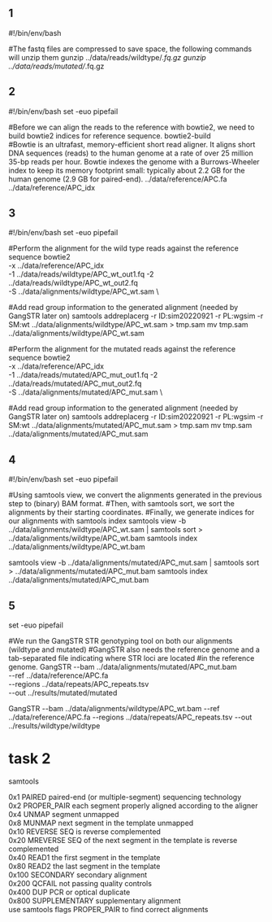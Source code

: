 ## 1
#!/bin/env/bash
 
#The fastq files are compressed to save space, the following commands will unzip them
gunzip ../data/reads/wildtype/*.fq.gz
gunzip ../data/reads/mutated/*.fq.gz

## 2
#!/bin/env/bash
set -euo pipefail

#Before we can align the reads to the reference with bowtie2, we need to build bowtie2 indices for reference sequence.
bowtie2-build \
#Bowtie is an ultrafast, memory-efficient short read aligner. It aligns short DNA sequences (reads) to the human genome at a rate of over 25 million 35-bp reads per hour. Bowtie indexes the genome with a Burrows-Wheeler index to keep its memory footprint small: typically about 2.2 GB for the human genome (2.9 GB for paired-end).
../data/reference/APC.fa \
../data/reference/APC_idx


## 3
#!/bin/env/bash
set -euo pipefail

#Perform the alignment for the wild type reads against the reference sequence
bowtie2 \
-x ../data/reference/APC_idx \
-1 ../data/reads/wildtype/APC_wt_out1.fq -2 ../data/reads/wildtype/APC_wt_out2.fq \
-S ../data/alignments/wildtype/APC_wt.sam \

#Add read group information to the generated alignment (needed by GangSTR later on)
samtools addreplacerg -r ID:sim20220921 -r PL:wgsim -r SM:wt ../data/alignments/wildtype/APC_wt.sam > tmp.sam
mv tmp.sam ../data/alignments/wildtype/APC_wt.sam

#Perform the alignment for the mutated reads against the reference sequence
bowtie2 \
-x ../data/reference/APC_idx \
-1 ../data/reads/mutated/APC_mut_out1.fq -2 ../data/reads/mutated/APC_mut_out2.fq \
-S ../data/alignments/mutated/APC_mut.sam \

#Add read group information to the generated alignment (needed by GangSTR later on)
samtools addreplacerg -r ID:sim20220921 -r PL:wgsim -r SM:wt ../data/alignments/mutated/APC_mut.sam > tmp.sam
mv tmp.sam ../data/alignments/mutated/APC_mut.sam

## 4
#!/bin/env/bash
set -euo pipefail

#Using samtools view, we convert the alignments generated in the previous step to (binary) BAM format. 
#Then, with samtools sort, we sort the alignments by their starting coordinates.
#Finally, we generate indices for our alignments with samtools index
samtools view -b ../data/alignments/wildtype/APC_wt.sam | samtools sort > ../data/alignments/wildtype/APC_wt.bam
samtools index ../data/alignments/wildtype/APC_wt.bam

samtools view -b ../data/alignments/mutated/APC_mut.sam | samtools sort > ../data/alignments/mutated/APC_mut.bam
samtools index ../data/alignments/mutated/APC_mut.bam


## 5
set -euo pipefail

#We run the GangSTR STR genotyping tool on both our alignments (wildtype and  mutated)
#GangSTR also needs the reference genome and a tab-separated file indicating where STR loci are located
#in the reference genome.
GangSTR --bam ../data/alignments/mutated/APC_mut.bam \
--ref ../data/reference/APC.fa \
--regions ../data/repeats/APC_repeats.tsv \
--out ../results/mutated/mutated

GangSTR --bam ../data/alignments/wildtype/APC_wt.bam 
--ref ../data/reference/APC.fa 
--regions ../data/repeats/APC_repeats.tsv 
--out ../results/wildtype/wildtype

# task 2
samtools

0x1	PAIRED	paired-end (or multiple-segment) sequencing technology    
0x2	PROPER_PAIR	each segment properly aligned according to the aligner     
0x4	UNMAP	segment unmapped     
0x8	MUNMAP	next segment in the template unmapped     
0x10	REVERSE	SEQ is reverse complemented      
0x20	MREVERSE	SEQ of the next segment in the template is reverse complemented     
0x40	READ1	the first segment in the template    
0x80	READ2	the last segment in the template    
0x100	SECONDARY	secondary alignment     
0x200	QCFAIL	not passing quality controls    
0x400	DUP	PCR or optical duplicate    
0x800	SUPPLEMENTARY	supplementary alignment    
use samtools flags  PROPER_PAIR to find correct alignments
